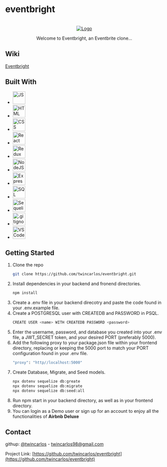 # eventbright

<br />

<div align="center">
  <a href="event-bright.herokuapp.com">
    <img src="https://upload.wikimedia.org/wikipedia/commons/thumb/e/e4/Eventbrite_Logo.svg/2560px-Eventbrite_Logo.svg.png" alt="Logo">
  </a>
  <p align="center">Welcome to Eventbright, an Eventbrite clone...</p>
</div>

## Wiki
[Eventbright](httpd://event-bright.herokuapp.com/)

## Built With
<ul>
  <li><img src='https://upload.wikimedia.org/wikipedia/commons/thumb/9/99/Unofficial_JavaScript_logo_2.svg/480px-Unofficial_JavaScript_logo_2.svg.png' alt='JS' width='40' height='40'></li>
  <li><img src='https://cdn-icons-png.flaticon.com/512/732/732212.png' alt='HTML' width='40' height='40'></li>
  <li><img src='https://upload.wikimedia.org/wikipedia/commons/thumb/6/62/CSS3_logo.svg/800px-CSS3_logo.svg.png' alt='CSS' width='40' height='40'></li>
  <li><img src='https://upload.wikimedia.org/wikipedia/commons/thumb/a/a7/React-icon.svg/2300px-React-icon.svg.png' alt='React' width='40' height='40'></li>
  <li><img src='https://e7.pngegg.com/pngimages/669/447/png-clipart-redux-react-javascript-freecodecamp-npm-others-miscellaneous-purple-thumbnail.png' alt='Redux' width='40' height='40'></li>
  <li><img src='https://mpng.subpng.com/20180425/jrw/kisspng-node-js-javascript-web-application-express-js-comp-5ae0f84e2a4242.1423638015246930701731.jpg' alt='NodeJS' width='40' height='40'></li>
  <li><img src='https://upload.wikimedia.org/wikipedia/commons/6/64/Expressjs.png' alt='Express' width='40'></li>
  <li><img src='https://upload.wikimedia.org/wikipedia/commons/thumb/2/29/Postgresql_elephant.svg/1200px-Postgresql_elephant.svg.png' alt='SQL' width='40' height='40'></li>
  <li><img src='https://opencollective-production.s3.us-west-1.amazonaws.com/566dd3f0-27a8-11ec-9a5a-0519330cdfea.png' alt='Sequelize' width='40' height='40'></li>
  <li><img src='https://git-scm.com/images/logos/downloads/Git-Icon-1788C.png' alt='.gitignore' width='40' height='40'></li>
  <li><img src='https://user-images.githubusercontent.com/674621/71187801-14e60a80-2280-11ea-94c9-e56576f76baf.png' alt='VSCode' width='40' height='40'></li>
</ul>

## Getting Started

1. Clone the repo
   ```sh
   git clone https://github.com/twincarlos/eventbright.git
   ```
2. Install dependencies in your backend and fronend directories.
   ```sh
   npm install
   ```
3. Create a .env file in your backend direcotry and paste the code found in your .env.example file.
4. Create a POSTGRESQL user with CREATEDB and PASSWORD in PSQL.
   ```sh
   CREATE USER <name> WITH CREATEDB PASSWORD <password>
   ```
5. Enter the username, password, and database you created into your .env file, a JWT_SECRET token, and your desired PORT (preferably 5000).
6. Add the following proxy to your package.json file within your frontend directory, replacing or keeping the 5000 port to match your PORT configuration found in your .env file.
   ```sh
   "proxy": "http//localhost:5000"
   ```
7. Create Database, Migrate, and Seed models.
   ```sh
   npx dotenv sequelize db:greate
   npx dotenv sequelize db:migrate
   npx dotenv sequelize db:seed:all
8. Run npm start in your backend directory, as well as in your frontend directory.
9. You can login as a Demo user or sign up for an account to enjoy all the functionalities of **Airbnb Deluxe**

<!-- CONTACT -->
## Contact

githup: [@twincarlos](https://github.com/twincarlos) - twincarlos98@gmail.com

Project Link: [https://github.com/twincarlos/eventbright](https://github.com/twincarlos/eventbright)
